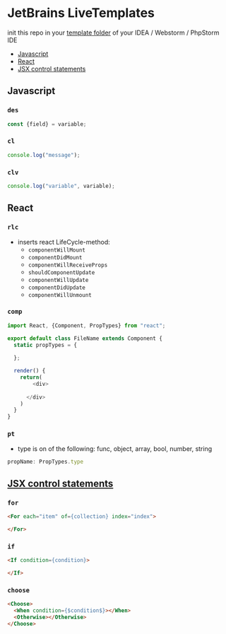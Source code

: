 # JetBrains LiveTemplates

init this repo in your [template folder](https://www.jetbrains.com/help/idea/2016.2/sharing-live-templates.html#config_file_location) of your IDEA / Webstorm / PhpStorm IDE

* [Javascript](#javascript)
* [React](#react)
* [JSX control statements](#jsx-control-statements)

## Javascript

### `des`

```js
const {field} = variable;
```

### `cl`

```js
console.log("message");
```

### `clv`

```js
console.log("variable", variable);
```

## React

### `rlc`
* inserts react LifeCycle-method:
  * `componentWillMount`
  * `componentDidMount`
  * `componentWillReceiveProps`
  * `shouldComponentUpdate`
  * `componentWillUpdate`
  * `componentDidUpdate`
  * `componentWillUnmount`

### `comp` 

```js
import React, {Component, PropTypes} from "react";

export default class FileName extends Component {
  static propTypes = {
  
  };

  render() {
    return(
    	<div>
    	
      </div>
    )
  }
}
```

### `pt`

* type is on of the following: func, object, array, bool, number, string

```js
propName: PropTypes.type
```

## [JSX control statements](https://github.com/AlexGilleran/jsx-control-statements)

### `for`

```html
<For each="item" of={collection} index="index">

</For>
```

### `if`

```html
<If condition={condition}>

</If>
```

### `choose`

```html
<Choose> 
  <When condition={$condition$}></When>
  <Otherwise></Otherwise>
</Choose>
```
